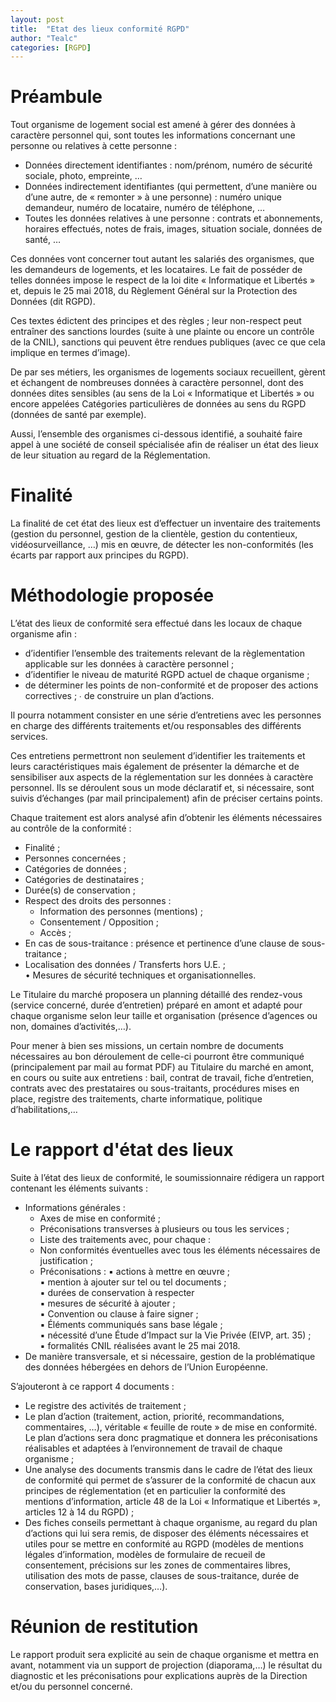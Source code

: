 ```yaml
---
layout: post
title:  "Etat des lieux conformité RGPD"
author: "Tealc"
categories: [RGPD]
---
```


# Préambule
Tout organisme de logement social est amené à gérer des données à caractère personnel qui, sont  toutes les informations concernant une personne ou relatives à cette personne :
- Données directement identifiantes : nom/prénom, numéro de sécurité sociale, photo,  empreinte, … 
- Données indirectement identifiantes (qui permettent, d’une manière ou d’une autre, de «  remonter » à une personne) : numéro unique demandeur, numéro de locataire, numéro de  téléphone, … 
- Toutes les données relatives à une personne : contrats et abonnements, horaires effectués,  notes de frais, images, situation sociale, données de santé, … 

Ces données vont concerner tout autant les salariés des organismes, que les demandeurs de  logements, et les locataires. 
Le fait de posséder de telles données impose le respect de la loi dite « Informatique et Libertés »  et, depuis le 25 mai 2018, du Règlement Général sur la Protection des Données (dit RGPD).  

Ces textes édictent des principes et des règles ; leur non-respect peut entraîner des sanctions  lourdes (suite à une plainte ou encore un contrôle de la CNIL), sanctions qui peuvent être rendues  publiques (avec ce que cela implique en termes d’image). 

De par ses métiers, les organismes de logements sociaux recueillent, gèrent et échangent de  nombreuses données à caractère personnel, dont des données dites sensibles (au sens de la Loi «  Informatique et Libertés » ou encore appelées Catégories particulières de données au sens du RGPD  (données de santé par exemple).
 
Aussi, l’ensemble des organismes ci-dessous identifié, a souhaité faire appel à une société de  conseil spécialisée afin de réaliser un état des lieux de leur situation au regard de la Réglementation.

# Finalité
La finalité de cet état des lieux est d’effectuer un inventaire des traitements (gestion du personnel,  gestion de la clientèle, gestion du contentieux, vidéosurveillance, …) mis en œuvre, de détecter les  non-conformités (les écarts par rapport aux principes du RGPD).

# Méthodologie proposée
L’état des lieux de conformité sera effectué dans les locaux de chaque organisme afin :
- d’identifier l’ensemble des traitements relevant de la règlementation applicable sur les  données à caractère personnel ;  
- d’identifier le niveau de maturité RGPD actuel de chaque organisme ;  
- de déterminer les points de non-conformité et de proposer des actions correctives ;  ∙ de construire un plan d’actions. 

Il pourra notamment consister en une série d’entretiens avec les personnes en charge des différents  traitements et/ou responsables des différents services.  

Ces entretiens permettront non seulement d’identifier les traitements et leurs caractéristiques mais  également de présenter la démarche et de sensibiliser aux aspects de la réglementation sur les  données à caractère personnel. Ils se déroulent sous un mode déclaratif et, si nécessaire, sont suivis  d’échanges (par mail principalement) afin de préciser certains points. 
 
Chaque traitement est alors analysé afin d’obtenir les éléments nécessaires au contrôle de la  conformité :  
- Finalité ;  
- Personnes concernées ;  
- Catégories de données ;  
- Catégories de destinataires ;  
- Durée(s) de conservation ;  
- Respect des droits des personnes :  
	- Information des personnes (mentions) ;  
	- Consentement / Opposition ;  
	- Accès ;  
- En cas de sous-traitance : présence et pertinence d’une clause de sous-traitance ;  
- Localisation des données / Transferts hors U.E. ;  
• Mesures de sécurité techniques et organisationnelles.  

Le Titulaire du marché proposera un planning détaillé des rendez-vous (service concerné, durée  d’entretien) préparé en amont et adapté pour chaque organisme selon leur taille et organisation  (présence d’agences ou non, domaines d’activités,…).
 
Pour mener à bien ses missions, un certain nombre de documents nécessaires au bon déroulement de  celle-ci pourront être communiqué (principalement par mail au format PDF) au Titulaire du marché en  amont, en cours ou suite aux entretiens : bail, contrat de travail, fiche d’entretien, contrats avec des  prestataires ou sous-traitants, procédures mises en place, registre des traitements, charte  informatique, politique d’habilitations,… 

# Le rapport d'état des lieux
Suite à l’état des lieux de conformité, le soumissionnaire rédigera un rapport contenant les éléments  suivants :  
- Informations générales : 
	- Axes de mise en conformité ;  
	- Préconisations transverses à plusieurs ou tous les services ;  
	- Liste des traitements avec, pour chaque : 
	- Non conformités éventuelles avec tous les éléments nécessaires de justification ;
	- Préconisations : 
		▪ actions à mettre en œuvre ;  
		▪ mention à ajouter sur tel ou tel documents ;  
		▪ durées de conservation à respecter  
		▪ mesures de sécurité à ajouter ;  
		▪ Convention ou clause à faire signer ;  
		▪ Éléments communiqués sans base légale ;  
		▪ nécessité d’une Étude d’Impact sur la Vie Privée (EIVP, art. 35) ;  
		▪ formalités CNIL réalisées avant le 25 mai 2018. 
- De manière transversale, et si nécessaire, gestion de la problématique des données hébergées en  dehors de l’Union Européenne.  

S’ajouteront à ce rapport 4 documents :  
- Le registre des activités de traitement ;  
- Le plan d’action (traitement, action, priorité, recommandations, commentaires, …), véritable «  feuille de route » de mise en conformité. Le plan d’actions sera donc pragmatique et donnera les  préconisations réalisables et adaptées à l’environnement de travail de chaque organisme ;
- Une analyse des documents transmis dans le cadre de l’état des lieux de conformité qui permet de  s’assurer de la conformité de chacun aux principes de réglementation (et en particulier la conformité  des mentions d’information, article 48 de la Loi « Informatique et Libertés », articles 12 à 14 du RGPD) ;
- Des fiches conseils permettant à chaque organisme, au regard du plan d’actions qui lui sera remis,  de disposer des éléments nécessaires et utiles pour se mettre en conformité au RGPD (modèles de  mentions légales d’information, modèles de formulaire de recueil de consentement, précisions sur  les zones de commentaires libres, utilisation des mots de passe, clauses de sous-traitance, durée de  conservation, bases juridiques,…).  

# Réunion de restitution
Le rapport produit sera explicité au sein de chaque organisme et mettra en avant, notamment via un  support de projection (diaporama,…) le résultat du diagnostic et les préconisations pour explications  auprès de la Direction et/ou du personnel concerné. 

